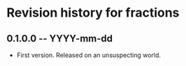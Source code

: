 # Revision history for fractions

## 0.1.0.0  -- YYYY-mm-dd

* First version. Released on an unsuspecting world.
